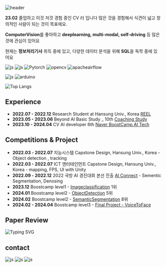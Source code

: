 ![header](https://capsule-render.vercel.app/api?type=waving&color=timeGradient&height=200&section=header&text=__AIm&animation=fadeIn&fontAlign=80
)

**23.02** 졸업하고 이것 저것 경험 중인 CV 러 입니다 
많은 것을 경험해서 식견이 넓고 창의적인 사람이 되는 것이 목표에요. 

**ComputerVision**를 좋아하고 **deeplearning, multi-modal, self-driving** 등 많은 것에 관심이 있어요

현재는 **정보처리기사** 취득 중에 있고, 다양한 데이터 분석을 위해 **SQL**을 독학 중에 있어요

![js](https://img.shields.io/badge/Python-3776AB?style=for-the-badge&logo=python&logoColor=white)  ![js](https://img.shields.io/badge/TensorFlow-FF6F00?style=for-the-badge&logo=tensorflow&logoColor=white)
<img alt="Pytorch" src ="https://img.shields.io/badge/Pytorch-EE4C2C.svg?&style=for-the-badge&logo=Pytorch&logoColor=white"/>
<img alt="opencv" src ="https://img.shields.io/badge/opencv-5C3EE8.svg?&style=for-the-badge&logo=opencv&logoColor=white"/>
<img alt="apacheairflow" src ="https://img.shields.io/badge/apacheairflow-017CEE.svg?&style=for-the-badge&logo=apacheairflow&logoColor=white"/>

![js](https://img.shields.io/badge/C%2B%2B-00599C?style=for-the-badge&logo=c%2B%2B&logoColor=white)
<img alt="arduino" src ="https://img.shields.io/badge/arduino-00878F.svg?&style=for-the-badge&logo=arduino&logoColor=white"/>


![Top Langs](https://github-readme-stats.vercel.app/api/top-langs/?username=dlatjgus0612)

## Experience 

 - **2022.07 - 2022.12** Research Student at Hansung Univ., Korea [REEL](https://sites.google.com/view/hsreelab)
 - **2023.05 - 2023.06** Beyond AI Basic Study _ 10th [Coaching Study](https://www.boostcourse.org/study-ai111-2023)
 - **2023.10 - 2024.04** CV AI developer 6th [Naver BoostCamp AI Tech](https://boostcamp.connect.or.kr/program_ai.html)

## Competitions & Project
 - **2022.03 - 2022.07** 지능시스템 Capstone Design, Hansung Univ., Korea - Object detection , tracking
 - **2022.03 - 2022.07** ICT 엔터테인먼트 Capstone Design, Hansung Univ., Korea - mapping, FPS, UI with Unity
 - **2022.09 - 2022.12** 2022 국방 AI 경진대회 본선 진출  [AI Connect](https://aiconnect.kr/competition/detail/213) - Sementic Segmentation, Denosing
 - **2023.12** Boostcamp level1 - [Imageclassification](https://github.com/boostcampaitech6/level1-imageclassification-cv-01) 1위
 - **2024.01** Boostcamp level2 - [ObjectDetection](https://github.com/boostcampaitech6/level2-objectdetection-cv-08) 5위
 - **2024.02** Boostcamp level2 - [SemanticSegmentation](https://github.com/boostcampaitech6/level2-cv-semanticsegmentation-cv-08) 8위
 - **2024.02 - 2024.04** Boostcamp level3 - [Final Project - VoiceToFace](https://github.com/boostcampaitech6/level2-3-cv-finalproject-cv-08)


## Paper Review
![Typing SVG](https://readme-typing-svg.demolab.com/?lines=not+yet+^^;)

## contact
![js](https://img.shields.io/badge/Gmail-D14836?style=for-the-badge&logo=gmail&logoColor=white) ![js](https://img.shields.io/badge/Slack-4A154B?style=for-the-badge&logo=slack&logoColor=white) ![js](https://img.shields.io/badge/Discord-7289DA?style=for-the-badge&logo=discord&logoColor=white)

